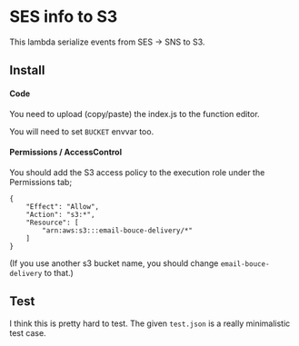 # SES info to S3

This lambda serialize events from SES -> SNS to S3.

## Install
#### Code
You need to upload (copy/paste) the index.js to the function editor.

You will need to set `BUCKET` envvar too.

#### Permissions / AccessControl
You should add the S3 access policy to the execution role under the Permissions tab;
```
{
    "Effect": "Allow",
    "Action": "s3:*",
    "Resource": [
        "arn:aws:s3:::email-bouce-delivery/*"
    ]
}
```
(If you use another s3 bucket name, you should change `email-bouce-delivery` to that.)

## Test
I think this is pretty hard to test. The given `test.json` is a really minimalistic test case. 
